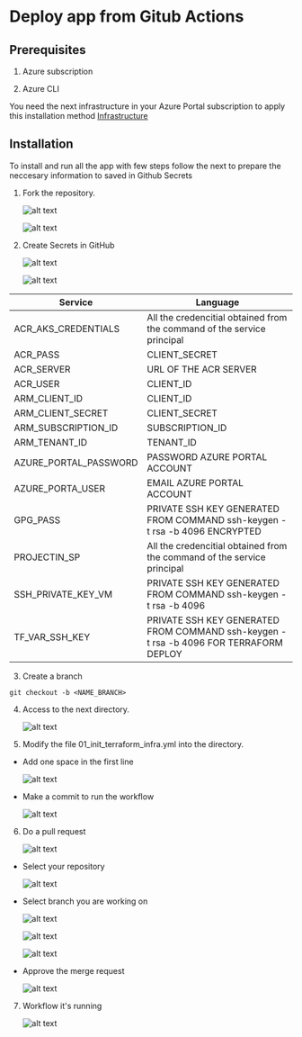 # Deploy app from Gitub Actions

## Prerequisites

1.  Azure subscription

1.  Azure CLI

You need the next infrastructure in your Azure Portal subscription to apply this installation method [Infrastructure](./infra-guide.md) 

## Installation 

To install and run all the app with few steps follow the next to prepare the neccesary information to saved in Github Secrets

1. Fork the repository.

    ![alt text](img/fork_repository.png)

    ![alt text](img/repository_forked.png)

2. Create Secrets in GitHub

    ![alt text](img/secrets_2.png) 

    ![alt text](img/secrets.jpeg)  


| Service                | Language      | 
| ---------------------- | ------------- | 
| ACR_AKS_CREDENTIALS    | All the credencitial obtained from the command of the service principal|
| ACR_PASS               | CLIENT_SECRET| 
| ACR_SERVER             | URL OF THE ACR SERVER| 
| ACR_USER               | CLIENT_ID | 
| ARM_CLIENT_ID          | CLIENT_ID | 
| ARM_CLIENT_SECRET      | CLIENT_SECRET |
| ARM_SUBSCRIPTION_ID    | SUBSCRIPTION_ID  |         
| ARM_TENANT_ID          | TENANT_ID  |
| AZURE_PORTAL_PASSWORD  | PASSWORD AZURE PORTAL ACCOUNT |
| AZURE_PORTA_USER       | EMAIL AZURE PORTAL ACCOUNT| 
| GPG_PASS               | PRIVATE SSH KEY GENERATED FROM COMMAND ssh-keygen -t rsa -b 4096 ENCRYPTED |
| PROJECTIN_SP           | All the credencitial obtained from the command of the service principal |
| SSH_PRIVATE_KEY_VM     |PRIVATE SSH KEY GENERATED FROM COMMAND ssh-keygen -t rsa -b 4096|
| TF_VAR_SSH_KEY         |PRIVATE SSH KEY GENERATED FROM COMMAND ssh-keygen -t rsa -b 4096 FOR TERRAFORM DEPLOY|

3. Create a branch

````
git checkout -b <NAME_BRANCH>
````

4. Access to the next directory.

    ![alt text](img/access_github_workflows.png)

5. Modify the file 01_init_terraform_infra.yml into the directory.

- Add one space in the first line 

    ![alt text](img/edit_file.png)

- Make a commit to run the workflow

    ![alt text](img/edit_file_2.png)

6. Do a pull request

    ![alt text](img/pr_1.png)

- Select your repository

    ![alt text](img/pr_2.png)

- Select branch you are working on

    ![alt text](img/pr_3.png)
 
    ![alt text](img/pr_4.png)

    ![alt text](img/pr_5.png)

- Approve the merge request

    ![alt text](img/pr_6.png)

7. Workflow it's running

    ![alt text](img/workflow_run.png)


